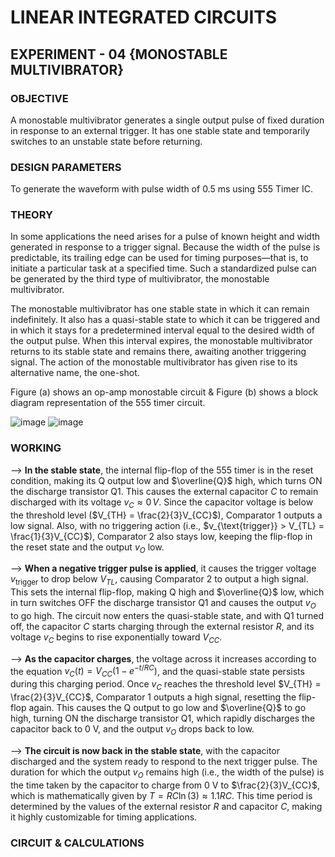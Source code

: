 # LINEAR INTEGRATED CIRCUITS

## EXPERIMENT - 04 {MONOSTABLE MULTIVIBRATOR}

### OBJECTIVE
   A monostable multivibrator generates a single output pulse of fixed duration in response to an external trigger. It has one stable state and temporarily switches to an unstable state before returning.

### DESIGN PARAMETERS
   To generate the waveform with pulse width of 0.5 ms using 555 Timer IC.

### THEORY
  In some applications the need arises for a pulse of known height and width generated in response to a trigger signal. Because the width of the pulse is predictable, its trailing edge can be used for timing purposes—that is, to initiate a particular task at a specified time. Such a standardized pulse can be generated by the third type of multivibrator, the monostable multivibrator.
  
The monostable multivibrator has one stable state in which it can remain indefinitely. It also has a quasi-stable state to which it can be triggered and in which it stays for a predetermined interval equal to the desired width of the output pulse. When this interval expires, the monostable multivibrator returns to its stable state and remains there, awaiting another triggering signal. The action of the monostable multivibrator has given rise to its alternative name, the one-shot.

Figure (a) shows an op-amp monostable circuit & Figure (b) shows a block diagram representation of the 555 timer circuit.

![image](https://github.com/user-attachments/assets/258cb8f9-3d98-487e-8a55-e537ab1b34ca)    ![image](https://github.com/user-attachments/assets/b75b2a4f-6aef-49c1-8279-97e02bf0fa39)

### WORKING

  --> **In the stable state**, the internal flip-flop of the 555 timer is in the reset condition, making its Q output low and $\overline{Q}$ high, which turns ON the discharge transistor Q1. This causes the external capacitor $C$ to remain discharged with its voltage $v_C \approx 0\,V$. Since the capacitor voltage is below the threshold level ($V_{TH} = \frac{2}{3}V_{CC}$), Comparator 1 outputs a low signal. Also, with no triggering action (i.e., $v_{\text{trigger}} > V_{TL} = \frac{1}{3}V_{CC}$), Comparator 2 also stays low, keeping the flip-flop in the reset state and the output $v_O$ low.

--> **When a negative trigger pulse is applied**, it causes the trigger voltage $v_{\text{trigger}}$ to drop below $V_{TL}$, causing Comparator 2 to output a high signal. This sets the internal flip-flop, making Q high and $\overline{Q}$ low, which in turn switches OFF the discharge transistor Q1 and causes the output $v_O$ to go high. The circuit now enters the quasi-stable state, and with Q1 turned off, the capacitor $C$ starts charging through the external resistor $R$, and its voltage $v_C$ begins to rise exponentially toward $V_{CC}$.

--> **As the capacitor charges**, the voltage across it increases according to the equation $v_C(t) = V_{CC}(1 - e^{-t/RC})$, and the quasi-stable state persists during this charging period. Once $v_C$ reaches the threshold level $V_{TH} = \frac{2}{3}V_{CC}$, Comparator 1 outputs a high signal, resetting the flip-flop again. This causes the Q output to go low and $\overline{Q}$ to go high, turning ON the discharge transistor Q1, which rapidly discharges the capacitor back to 0 V, and the output $v_O$ drops back to low.

--> **The circuit is now back in the stable state**, with the capacitor discharged and the system ready to respond to the next trigger pulse. The duration for which the output $v_O$ remains high (i.e., the width of the pulse) is the time taken by the capacitor to charge from 0 V to $\frac{2}{3}V_{CC}$, which is mathematically given by $T = RC \ln(3) \approx 1.1RC$. This time period is determined by the values of the external resistor $R$ and capacitor $C$, making it highly customizable for timing applications.

### CIRCUIT & CALCULATIONS





   
